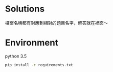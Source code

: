 # Solutions

檔案名稱都有對應到相對的題目名字，解答就在裡面～

# Environment

python 3.5

```sh
pip install -r requirements.txt
```
